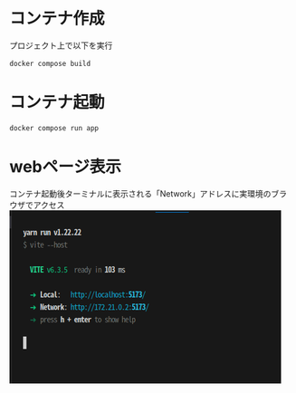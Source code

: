 # コンテナ作成
プロジェクト上で以下を実行
```{bash}
docker compose build
```
# コンテナ起動
```{bash}
docker compose run app
```
# webページ表示
コンテナ起動後ターミナルに表示される「Network」アドレスに実環境のブラウザでアクセス
![readme-images-address](readme-images/Screenshot%20from%202025-06-02%2021-07-15.png)